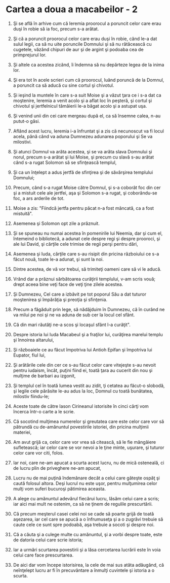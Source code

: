 # Cartea a doua a macabeilor - 2

1. Şi se află în arhive cum că Ieremia proorocul a poruncit celor care erau duşi în robie să ia foc, precum s-a arătat. 

2. Şi că a poruncit proorocul celor care erau duşi în robie, când le-a dat sulul legii, ca să nu uite poruncile Domnului şi să nu rătăcească cu cugetele, văzând chipuri de aur şi de argint şi podoaba cea de primprejurul lor. 

3. Şi altele ca acestea zicând, îi îndemna să nu depărteze legea de la inima lor. 

4. Şi era tot în acele scrieri cum că proorocul, luând poruncă de la Domnul, a poruncit ca să aducă cu sine cortul şi chivotul. 

5. Şi ieşind la muntele în care s-a suit Moise şi a văzut ţara ce i s-a dat ca moştenire, Ieremia a venit acolo şi a aflat loc în peşteră, şi cortul şi chivotul şi jertfelnicul tămâierii le-a băgat acolo şi a astupat uşa. 

6. Şi venind unii din cei care mergeau după el, ca să însemne calea, n-au putut-o găsi. 

7. Aflând acest lucru, Ieremia i-a înfruntat şi a zis că necunoscut va fi locul acela, până când va aduna Dumnezeu adunarea poporului şi Se va milostivi. 

8. Şi atunci Domnul va arăta acestea, şi se va arăta slava Domnului şi norul, precum s-a arătat şi lui Moise, şi precum cu slavă s-au arătat când s-a rugat Solomon să se sfinţească templul, 

9. Şi ca un înţelept a adus jertfă de sfinţirea şi de săvârşirea templului Domnului; 

10. Precum, când s-a rugat Moise către Domnul, şi s-a coborât foc din cer şi a mistuit cele ale jertfei, aşa şi Solomon s-a rugat, şi coborându-se foc, a ars arderile de tot. 

11. Moise a zis: "Fiindcă jertfa pentru păcat n-a fost mâncată, ca a fost mistuită". 

12. Asemenea şi Solomon opt zile a prăznuit. 

13. Şi se spuneau nu numai acestea în pomenirile lui Neemia, dar şi cum el, întemeind o bibliotecă, a adunat cele despre regi şi despre prooroci, şi ale lui David, şi cărţile cele trimise de regii perşi pentru dări, 

14. Asemenea şi Iuda, cărţile care s-au risipit din pricina războiului ce s-a făcut nouă, toate le-a adunat, şi sunt la noi. 

15. Dintre acestea, de vă vor trebui, să trimiteţi oameni care să vi le aducă. 

16. Vrând dar a prăznui sărbătoarea curăţirii templului, v-am scris vouă; drept aceea bine veţi face de veţi ţine zilele acestea. 

17. Şi Dumnezeu, Cel care a izbăvit pe tot poporul Său a dat tuturor moştenirea şi împărăţia şi preoţia şi sfinţenia. 

18. Precum a făgăduit prin lege, să nădăjduim în Dumnezeu, că în curând ne va milui pe noi şi ne va aduna de sub cer la locul cel sfânt. 

19. Că din mari răutăţi ne-a scos şi locaşul sfânt l-a curăţit". 

20. Despre istoria lui Iuda Macabeul şi a fraţilor lui, curăţirea marelui templu şi înnoirea altarului, 

21. Şi războaiele ce au făcut împotriva lui Antioh Epifan şi împotriva lui Eupator, fiul lui, 

22. Şi arătările cele din cer ce s-au făcut celor care vitejeşte s-au nevoit pentru iudaism, încât, puţini fiind ei, toată ţara au cucerit din nou şi mulţime de barbari au izgonit, 

23. Şi templul cel în toată lumea vestit au zidit, ţi cetatea au făcut-o slobodă, şi legile cele părăsite le-au adus la loc, Domnul cu toată bunătatea, milostiv fiindu-le; 

24. Aceste toate de către Iason Cirineanul istorisite în cinci cărţi vom încerca într-o carte a le scrie. 

25. Că socotind mulţimea numerelor şi greutatea care este celor care vor să pătrundă cu de-amănuntul povestirile istoriei, din pricina mulţimii materiei, 

26. Am avut grijă ca, celor care vor vrea să citească, să le fie mângâiere sufletească; iar celor care se vor nevoi a le ţine minte, uşurare, şi tuturor celor care vor citi, folos. 

27. Iar noi, care ne-am apucat a scurta acest lucru, nu de mică osteneală, ci de lucru plin de priveghere ne-am apucat, 

28. Lucru nu de mai puţină îndemânare decât a celui care găteşte ospăţ şi caută folosul altora. Deşi lucrul nu este uşor, pentru mulţumirea celor mulţi vom suferi bucuroşi pătimirea aceasta. 

29. A alege cu amănuntul adevărul fiecărui lucru, lăsăm celui care a scris; iar aici mai mult ne ostenim, ca să ne ţinem de regulile prescurtării. 

30. Că precum meşterul casei celei noi se cade să poarte grijă de toată aşezarea, iar cel care se apucă a o înfrumuseţa şi a o zugrăvi trebuie să caute cele ce sunt spre podoabă, aşa trebuie a socoti şi despre noi. 

31. Că a căuta şi a culege multe cu amănuntul, şi a vorbi despre toate, este de datoria celui care scrie istoria; 

32. Iar a urmări scurtarea povestirii şi a lăsa cercetarea lucrării este în voia celui care face prescurtarea. 

33. De aici dar vom începe istorisirea, la cele de mai sus atâta adăugând, că neînţelept lucru ar fi în precuvântare a înmulţi cuvintele şi istoria a o scurta. 

